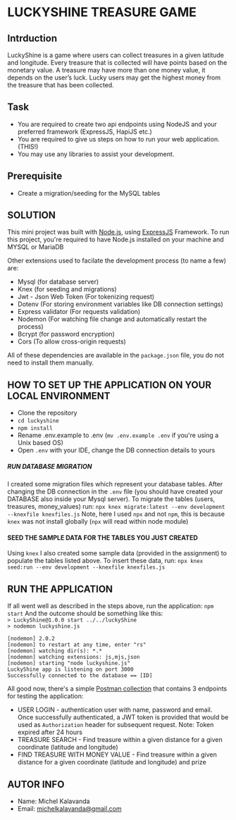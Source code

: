 # LUCKYSHINE TREASURE GAME

## Intrduction
LuckyShine is a game where users can collect treasures in a given latitude and longitude. Every
treasure that is collected will have points based on the monetary value. A treasure may have
more than one money value, it depends on the user’s luck. Lucky users may get the highest
money from the treasure that has been collected.

## Task
- You are required to create two api endpoints using NodeJS and your preferred
framework (ExpressJS, HapiJS etc.)
- You are required to give us steps on how to run your web application. (THIS!)
- You may use any libraries to assist your development.

## Prerequisite 
* Create a migration/seeding for the MySQL tables

## SOLUTION
This mini project was built with [Node.js](https://nodejs.org), using [ExpressJS](https://expressjs.com) Framework.
To run this project, you're required to have Node.js installed on your machine and MYSQL or MariaDB

Other extensions used to facilate the development process (to name a few) are:
* Mysql (for database server)
* Knex (for seeding and migrations)
* Jwt  - Json Web Token (For tokenizing request)
* Dotenv (For storing environment variables like DB connection settings)
* Express validator (For requests validation)
* Nodemon (For watching file change and automatically restart the process)
* Bcrypt (for password encryption)
* Cors (To allow cross-origin requests)

All of these dependencies are available in the `package.json` file, you do not need to install them manually.

## HOW TO SET UP THE APPLICATION ON YOUR LOCAL ENVIRONMENT
- Clone the repository
- `cd luckyshine`
- `npm install`
- Rename .env.example to .env (`mv .env.example .env` if you're using a Unix based OS)
- Open `.env` with your IDE, change the DB connection details to yours

##### RUN DATABASE MIGRATION
I created some migration files which represent your database tables. After changing the DB connection in the `.env` file (you should have created your DATABASE also inside your Mysql server).
To migrate the tables (users, treasures, money_values) run:
`npx knex migrate:latest --env development --knexfile knexfiles.js`
Note, here I used `npx` and not `npm`, this is because `knex` was not install globally (`npx` will read within node module)

#### SEED THE SAMPLE DATA FOR THE TABLES YOU JUST CREATED
Using `knex` I also created some sample data (provided in the assignment) to populate the tables listed above.
To insert these data, run:
`npx knex seed:run --env development --knexfile knexfiles.js`

## RUN THE APPLICATION
If all went well as described in the steps above, run the application:
`npm start`
And the outcome should be something like this:</br>
`> LuckyShine@1.0.0 start ../../luckyShine`</br>
`> nodemon luckyshine.js`</br>

`[nodemon] 2.0.2`</br>
`[nodemon] to restart at any time, enter "rs"`</br>
`[nodemon] watching dir(s): *.*`</br>
`[nodemon] watching extensions: js,mjs,json`</br>
`[nodemon] starting "node luckyshine.js"`</br>
`LuckyShine app is listening on port 3000`</br>
`Successfully connected to the database == [ID]`</br>

All good now, there's a simple [Postman collection](https://documenter.getpostman.com/view/139351/TVzXAaCn) that contains 3 endpoints for testing the application:
- USER LOGIN - authentication user with name, password and email. Once successfully authenticated, a JWT token is provided that would be used as `Authorization` header for subsequent request.
Note: Token expired after 24 hours
- TREASURE SEARCH - Find treasure within a given distance for a given coordinate (latitude and longitude)
- FIND TREASURE WITH MONEY VALUE - Find treasure within a given distance for a given coordinate (latitude and longitude) and prize

## AUTOR INFO
* Name: Michel Kalavanda
* Email: michelkalavanda@gmail.com